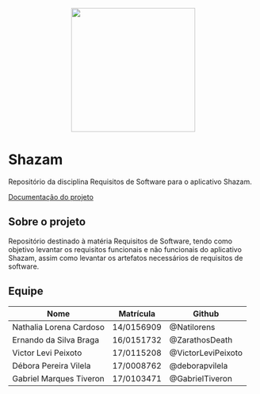 <p align="center">
    <a href="https://github.com/Requisitos2-2019/Shazam">
        <img width="250px" src="https://raw.githubusercontent.com/Requisitos2-2019/Shazam/master/docs/assets/img/shazam-logo.png">
    </a>
</p>

# Shazam
Repositório da disciplina Requisitos de Software para o aplicativo Shazam.


[Documentação do projeto](https://requisitos-de-software.github.io/2019.2-Shazam/)


## Sobre o projeto
Repositório destinado à matéria Requisitos de Software, tendo como objetivo levantar os requisitos funcionais e não funcionais do aplicativo Shazam, assim como levantar os artefatos necessários de requisitos de software.

## Equipe

|    Nome     |     Matrícula    |    Github   |
| ----------- | ---------------- | ----------- |
| Nathalia Lorena Cardoso | 14/0156909 | @Natilorens |
| Ernando da Silva Braga | 16/0151732 | @ZarathosDeath |
| Victor Levi Peixoto | 17/0115208 | @VictorLeviPeixoto |
| Débora Pereira Vilela | 17/0008762 | @deborapvilela |
| Gabriel Marques Tiveron | 17/0103471 | @GabrielTiveron |
